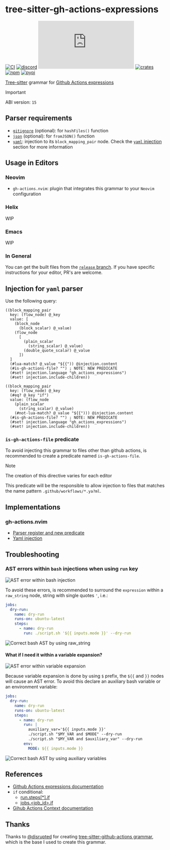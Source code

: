 # tree-sitter-gh-actions-expressions

[![CI][ci]](https://github.com/Hdoc1509/tree-sitter-gh-actions-expressions/actions/workflows/ci.yml)
[![discord][discord]](https://discord.gg/w7nTvsVJhm)
[![matrix][matrix]](https://matrix.to/#/#tree-sitter-chat:matrix.org)
[![crates][crates]](https://crates.io/crates/tree-sitter-gh-actions-expressions)
[![npm][npm]](https://www.npmjs.com/package/tree-sitter-gh-actions-expressions)
[![pypi][pypi]](https://pypi.org/project/tree-sitter-gh-actions-expressions)

[Tree-sitter](https://github.com/tree-sitter/tree-sitter) grammar for
[Github Actions expressions][gh-actions-expressions-docs]

> [!IMPORTANT]
> ABI version: `15`

## Parser requirements

- [`gitignore`](https://github.com/shunsambongi/tree-sitter-gitignore)
  (optional): for `hashFiles()` function
- [`json`](https://github.com/tree-sitter/tree-sitter-json) (optional): for
  `fromJSON()` function
- [`yaml`](https://github.com/tree-sitter/tree-sitter-yaml): injection to its
  `block_mapping_pair` node. Check the [`yaml`
  injection](#injection-for-yaml-parser) section for more information

## Usage in Editors

### Neovim

- `gh-actions.nvim`: plugin that integrates this grammar to your `Neovim`
  configuration

### Helix

WIP

### Emacs

WIP

### In General

You can get the built files from the [`release` branch][release-branch]. If you
have specific instructions for your editor, PR's are welcome.

## Injection for `yaml` parser

Use the following query:

```query
((block_mapping_pair
  key: (flow_node) @_key
  value: [
    (block_node
      (block_scalar) @_value)
    (flow_node
      [
        (plain_scalar
          (string_scalar) @_value)
        (double_quote_scalar) @_value
      ])
  ]
  (#lua-match? @_value "${{")) @injection.content
  (#is-gh-actions-file? "") ; NOTE: NEW PREDICATE
  (#set! injection.language "gh_actions_expressions")
  (#set! injection.include-children))

((block_mapping_pair
  key: (flow_node) @_key
  (#eq? @_key "if")
  value: (flow_node
    (plain_scalar
      (string_scalar) @_value)
    (#not-lua-match? @_value "${{"))) @injection.content
  (#is-gh-actions-file? "") ; NOTE: NEW PREDICATE
  (#set! injection.language "gh_actions_expressions")
  (#set! injection.include-children))
```

### `is-gh-actions-file` predicate

To avoid injecting this grammar to files other than github actions, is
recommended to create a predicate named `is-gh-actions-file`.

> [!NOTE]
> The creation of this directive varies for each editor

This predicate will be the responsible to allow injection to files that matches
the name pattern `.github/workflows/*.ya?ml`.

## Implementations

### gh-actions.nvim

- [Parser register and new predicate][gh-actions-nvim-tree-sitter]
- [Yaml injection][gh-actions-nvim-yaml-injection]

## Troubleshooting

### AST errors within `bash` injections when using `run` key

![AST error within bash injection](https://github.com/user-attachments/assets/90c6119e-e6d7-4ab0-975b-25cba0c25143)

To avoid these errors, is recommended to surround the `expression` within a
`raw_string` node, string with single quotes `'`, i.e.:

```yaml
jobs:
  dry-run:
    name: dry-run
    runs-on: ubuntu-latest
    steps:
      - name: dry-run
        run: ./script.sh '${{ inputs.mode }}' --dry-run
```

![Correct bash AST by using raw_string](https://github.com/user-attachments/assets/a9335740-afba-4a1a-97c4-b4b66d770da2)

#### What if I need it within a variable expansion?

![AST error within variable expansion](https://github.com/user-attachments/assets/b06c0272-d127-4911-8f19-4d076baf34bf)

Because variable expansion is done by using `$` prefix, the `${{` and `}}` nodes
will cause an AST error. To avoid this declare an auxiliary bash variable or an
environment variable:

```yaml
jobs:
  dry-run:
    name: dry-run
    runs-on: ubuntu-latest
    steps:
      - name: dry-run
        run: |
          auxiliary_var='${{ inputs.mode }}'
          ./script.sh "$MY_VAR and $MODE" --dry-run
          ./script.sh "$MY_VAR and $auxiliary_var" --dry-run
        env:
          MODE: ${{ inputs.mode }}
```

![Correct bash AST by using auxiliary variables](https://github.com/user-attachments/assets/435fd4d1-a430-4e56-96a4-76181624325a)

## References

- [Github Actions expressions documentation][gh-actions-expressions-docs]
- `if` conditional:
  - [run.steps\[\*\].if][gh-run-steps-if]
  - [jobs.\<job_id>.if][gh-jobs-jobid-if]
- [Gihub Actions Context documentation][gh-actions-context-docs]

## Thanks

Thanks to [@disrupted](https://github.com/disrupted) for creating
[tree-sitter-github-actions grammar][ts-github-actions], which is the base I
used to create this grammar.

[ci]: https://github.com/Hdoc1509/tree-sitter-gh-actions-expressions/actions/workflows/ci.yml/badge.svg
[discord]: https://img.shields.io/discord/1063097320771698699?logo=discord&label=discord
[matrix]: https://img.shields.io/matrix/tree-sitter-chat%3Amatrix.org?logo=matrix&label=matrix
[crates]: https://img.shields.io/crates/v/tree-sitter-gh-actions-expressions?logo=rust
[npm]: https://img.shields.io/npm/v/tree-sitter-gh-actions-expressions?logo=npm
[pypi]: https://img.shields.io/pypi/v/tree-sitter-gh-actions-expressions?logo=pypi&logoColor=ffd242
[gh-actions-expressions-docs]: https://docs.github.com/en/actions/reference/evaluate-expressions-in-workflows-and-actions
[gh-run-steps-if]: https://docs.github.com/en/actions/reference/workflows-and-actions/metadata-syntax#runsstepsif
[gh-jobs-jobid-if]: https://docs.github.com/en/actions/reference/workflows-and-actions/workflow-syntax#jobsjob_idif
[gh-actions-context-docs]: https://docs.github.com/en/actions/reference/workflows-and-actions/contexts
[ts-github-actions]: https://github.com/disrupted/tree-sitter-github-actions
[gh-actions-nvim-tree-sitter]: https://github.com/Hdoc1509/gh-actions.nvim/blob/master/lua/gh-actions/tree-sitter.lua
[gh-actions-nvim-yaml-injection]: https://github.com/Hdoc1509/gh-actions.nvim/blob/master/queries/yaml/injections.scm
[release-branch]: https://github.com/Hdoc1509/tree-sitter-gh-actions-expressions/tree/release
